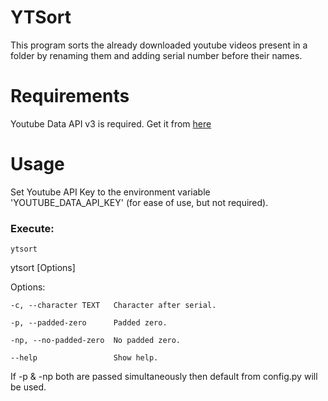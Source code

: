 # YTSort

This program sorts the already downloaded youtube videos present in a folder by renaming them and adding serial number before their names.

# Requirements

Youtube Data API v3 is required. Get it from [here](https://console.cloud.google.com/apis/library/youtube.googleapis.com?supportedpurview=project)


# Usage

Set Youtube API Key to the environment variable 'YOUTUBE_DATA_API_KEY' (for ease of use, but not required).

### Execute:
```
ytsort
```
ytsort [Options]

Options:

    -c, --character TEXT   Character after serial.

    -p, --padded-zero      Padded zero.

    -np, --no-padded-zero  No padded zero.

    --help                 Show help.

If -p & -np both are passed simultaneously then default from config.py will be used.

